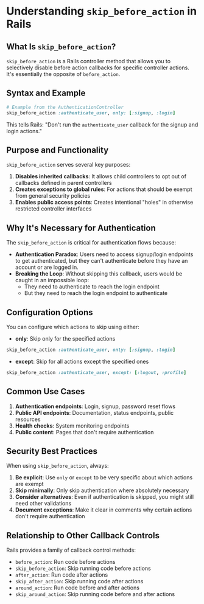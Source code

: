 # Understanding `skip_before_action` in Rails

## What Is `skip_before_action`?
`skip_before_action` is a Rails controller method that allows you to selectively disable before action callbacks for specific controller actions. It's essentially the opposite of `before_action`.

## Syntax and Example

```ruby
# Example from the AuthenticationController
skip_before_action :authenticate_user, only: [:signup, :login]
```

This tells Rails: "Don't run the `authenticate_user` callback for the signup and login actions."

## Purpose and Functionality
`skip_before_action` serves several key purposes:
1. **Disables inherited callbacks**: It allows child controllers to opt out of callbacks defined in parent controllers
2. **Creates exceptions to global rules**: For actions that should be exempt from general security policies
3. **Enables public access points**: Creates intentional "holes" in otherwise restricted controller interfaces

## Why It's Necessary for Authentication
The `skip_before_action` is critical for authentication flows because:
* **Authentication Paradox**: Users need to access signup/login endpoints to get authenticated, but they can't authenticate before they have an account or are logged in.
* **Breaking the Loop**: Without skipping this callback, users would be caught in an impossible loop:
   * They need to authenticate to reach the login endpoint
   * But they need to reach the login endpoint to authenticate

## Configuration Options
You can configure which actions to skip using either:
* **only**: Skip only for the specified actions

```ruby
skip_before_action :authenticate_user, only: [:signup, :login]
```

* **except**: Skip for all actions except the specified ones

```ruby
skip_before_action :authenticate_user, except: [:logout, :profile]
```

## Common Use Cases
1. **Authentication endpoints**: Login, signup, password reset flows
2. **Public API endpoints**: Documentation, status endpoints, public resources
3. **Health checks**: System monitoring endpoints
4. **Public content**: Pages that don't require authentication

## Security Best Practices
When using `skip_before_action`, always:
1. **Be explicit**: Use `only` or `except` to be very specific about which actions are exempt
2. **Skip minimally**: Only skip authentication where absolutely necessary
3. **Consider alternatives**: Even if authentication is skipped, you might still need other validations
4. **Document exceptions**: Make it clear in comments why certain actions don't require authentication

## Relationship to Other Callback Controls
Rails provides a family of callback control methods:
* `before_action`: Run code before actions
* `skip_before_action`: Skip running code before actions
* `after_action`: Run code after actions
* `skip_after_action`: Skip running code after actions
* `around_action`: Run code before and after actions
* `skip_around_action`: Skip running code before and after actions